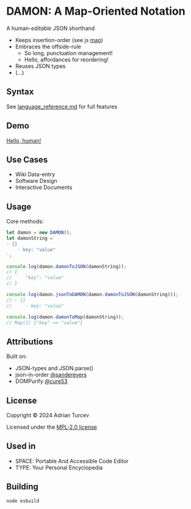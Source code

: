 # DAMON: A Map-Oriented Notation

A human-*editable* JSON shorthand

- Keeps insertion-order (see js [map](https://developer.mozilla.org/en-US/docs/Web/JavaScript/Reference/Global_Objects/Map))
- Embraces the offside-rule
    - So long, punctuation management!
    - Hello, affordances for reordering!
- Reuses JSON types
- (...)

## Syntax

See [language_reference.md](./language_reference.md) for full features

## Demo

[Hello, human!](https://planviii.com/)

## Use Cases

- Wiki Data-entry
- Software Design
- Interactive Documents

## Usage

Core methods:

```js
let damon = new DAMON();
let damonString =`
- {}
    - key: "value"
`;

console.log(damon.damonToJSON(damonString));
// {
//     "key": "value"
// }

console.log(damon.jsonToDAMON(damon.damonToJSON(damonString)));
// - {}
//     - key: "value"

console.log(damon.damonToMap(damonString));
// Map(1) {"key" => "value"}
```

## Attributions

Built on:

- JSON-types and JSON.parse()
- json-in-order [@sanderevers](https://github.com/sanderevers)
- DOMPurify [@cure53](https://github.com/cure53)

## License

Copyright © 2024 Adrian Turcev

Licensed under the [MPL-2.0 license](./LICENSE.txt)

## Used in

- SPACE: Portable And Accessible Code Editor
- TYPE: Your Personal Encyclopedia

## Building

```Bash
node esbuild
```